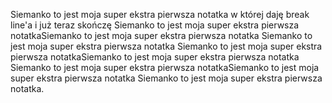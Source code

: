 Siemanko to jest moja super ekstra pierwsza notatka
w której daję break line'a i już teraz skończę
Siemanko to jest moja super ekstra pierwsza notatkaSiemanko to jest moja super ekstra pierwsza notatka
Siemanko to jest moja super ekstra pierwsza notatka
Siemanko to jest moja super ekstra pierwsza notatkaSiemanko to jest moja super ekstra pierwsza notatka
Siemanko to jest moja super ekstra pierwsza notatkaSiemanko to jest moja super ekstra pierwsza notatka
Siemanko to jest moja super ekstra pierwsza notatka.